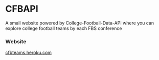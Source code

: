 # CFBAPI

A small website powered by College-Football-Data-API where you can explore college football teams by each FBS conference

### Website

[cfbteams.heroku.com](https://cfbteams.herokuapp.com/)
